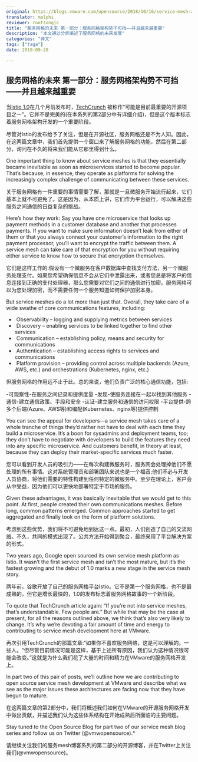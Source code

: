 ```yaml
---
original: https://blogs.vmware.com/opensource/2018/10/16/service-mesh-architectures-inevitable/
translator: malphi
reviewer: rootsongjc
title: "服务网格的未来 第一部分：服务网格架构势不可挡——并且越来越重要"
description: "本文通过分析阐述了服务网格的未来发展"
categories: "译文"
tags: ["taga"]
date: 2018-09-28

---
```


## 服务网格的未来 第一部分：服务网格架构势不可挡——并且越来越重要

当[Istio 1.0](https://istio.io/)在几个月前发布时，[TechCrunch](https://techcrunch.com/2018/07/31/the-open-source-istio-service-mesh-for-microservices-hits-version-1-0/)  被称作“可能是目前最重要的开源项目之一”。它并不是完美的(在本系列的第2部分中有详细介绍)，但是这个版本标志着服务网格架构开发的一个重要阶段。

尽管对Istio的发布给予了关注，但是在开源社区，服务网格还是不为人知。因此，在这两篇文章中，我们首先提供一个窗口来了解服务网格的功能，然后在第二部分，询问在不久的将来我们能从它那里得到什么。

One important thing to know about service meshes is that they essentially became inevitable as soon as microservices started to become popular. That’s because, in essence, they operate as platforms for solving the increasingly complex challenge of communicating between these services.

关于服务网格有一件重要的事情需要了解，那就是一旦微服务开始流行起来，它们基本上就不可避免了。这是因为，从本质上讲，它们作为平台运行，可以解决这些服务之间通信的日益复杂的挑战。

Here’s how they work: Say you have one microservice that looks up payment methods in a customer database and another that processes payments. If you want to make sure information doesn’t leak from either of them or that you always connect your customer’s information to the right payment processor, you’ll want to encrypt the traffic between them. A service mesh can take care of that encryption for you without requiring either service to know how to secure that encryption themselves.

它们是这样工作的:假设有一个微服务在客户数据库中查找支付方法，另一个微服务处理支付。如果您希望确保信息不会从它们中泄露出来，或者您总是将客户的信息连接到正确的支付处理器，那么您需要对它们之间的通信进行加密。服务网格可以为您处理加密，而不需要任何一个服务知道如何保护加密本身。

But service meshes do a lot more than just that. Overall, they take care of a wide swathe of core communications features, including:

- ​     Observability – logging and supplying metrics between services
- ​     Discovery – enabling services to be linked together to find other services
- ​     Communication – establishing policy, means and security for communications
- ​     Authentication – establishing access rights to services and communications
- ​     Platform provision – providing control across multiple backends (Azure, AWS, etc.) and orchestrations (Kubernetes, nginx, etc.)

但服务网格的作用远不止于此。总的来说，他们负责广泛的核心通信功能，包括:

-可观察性-在服务之间记录和提供度量
-发现-使服务连接在一起以找到其他服务
-通信-建立通信政策、手段和安全
-认证-建立服务和通信的访问权限
-平台提供-跨多个后端(Azure、AWS等)和编配(Kubernetes、nginx等)提供控制

You can see the appeal for developers—a service mesh takes care of a whole tranche of things they’d rather not have to deal with each time they build a microservice. It’s a boon for sysadmins and deployment teams, too; they don’t have to negotiate with developers to build the features they need into any specific microservice. And customers benefit, in theory at least, because they can deploy their market-specific services much faster.

您可以看到开发人员的吸引力——在每次构建微服务时，服务网会处理掉他们不愿处理的所有事情。这对系统管理员和部署团队来说也是一个福音;他们不必与开发人员协商，将他们需要的特性构建到任何特定的微服务中。至少在理论上，客户会从中受益，因为他们可以更快地部署特定于市场的服务。

Given these advantages, it was basically inevitable that we would get to this point. At first, people created their own communications meshes. Before long, common patterns emerged. Common approaches started to get aggregated and finally took on the form of platform solutions.

考虑到这些优势，我们将不可避免地到达这一点。最初，人们创造了自己的交流网络。不久，共同的模式出现了。公共方法开始得到聚合，最终采用了平台解决方案的形式。

Two years ago, Google open sourced its own service mesh platform as Istio. It wasn’t the first service mesh and isn’t the most mature, but it’s the fastest growing and the debut of 1.0 marks a new stage in the service mesh story.

两年前，谷歌开放了自己的服务网格平台Istio。它不是第一个服务网格，也不是最成熟的，但它是增长最快的，1.0的发布标志着服务网格故事的一个新阶段。

To quote that TechCrunch article again: “If you’re not into service meshes, that’s understandable. Few people are.” But while that may be the case at present, for all the reasons outlined above, we think that’s also very likely to change. It’s why we’re devoting a fair amount of time and energy to contributing to service mesh development here at VMware.

再次引用TechCrunch的那篇文章:“如果你不喜欢服务网络，这是可以理解的。一些人。“但尽管目前情况可能是这样，基于上述所有原因，我们认为这种情况很可能会改变。”这就是为什么我们花了大量的时间和精力在VMware的服务网格开发上。

In part two of this pair of posts, we’ll outline how we are contributing to open source service mesh development at VMware and describe what we see as the major issues these architectures are facing now that they have begun to mature.

在这两篇文章的第2部分中，我们将概述我们如何在VMware的开源服务网格开发中做出贡献，并描述我们认为这些体系结构在开始成熟后所面临的主要问题。

Stay tuned to the Open Source Blog for part two of our service mesh blog series and follow us on Twitter (@vmwopensource).*

请继续关注我们的服务mesh博客系列的第二部分的开源博客，并在Twitter上关注我们(@vmwopensource)。